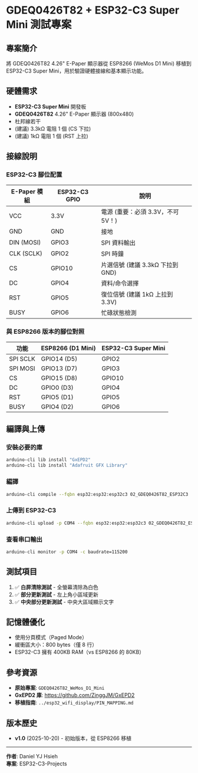 # GDEQ0426T82 + ESP32-C3 Super Mini 測試專案

## 專案簡介
將 GDEQ0426T82 4.26" E-Paper 顯示器從 ESP8266 (WeMos D1 Mini) 移植到 ESP32-C3 Super Mini，用於驗證硬體接線和基本顯示功能。

## 硬體需求
- **ESP32-C3 Super Mini** 開發板
- **GDEQ0426T82** 4.26" E-Paper 顯示器 (800x480)
- 杜邦線若干
- (建議) 3.3kΩ 電阻 1 個 (CS 下拉)
- (建議) 1kΩ 電阻 1 個 (RST 上拉)

## 接線說明

### ESP32-C3 腳位配置

| E-Paper 模組 | ESP32-C3 GPIO | 說明 |
|-------------|---------------|------|
| VCC | 3.3V | 電源 (重要：必須 3.3V，不可 5V！) |
| GND | GND | 接地 |
| DIN (MOSI) | GPIO3 | SPI 資料輸出 |
| CLK (SCLK) | GPIO2 | SPI 時鐘 |
| CS | GPIO10 | 片選信號 (建議 3.3kΩ 下拉到 GND) |
| DC | GPIO4 | 資料/命令選擇 |
| RST | GPIO5 | 復位信號 (建議 1kΩ 上拉到 3.3V) |
| BUSY | GPIO6 | 忙碌狀態檢測 |

### 與 ESP8266 版本的腳位對照

| 功能 | ESP8266 (D1 Mini) | ESP32-C3 Super Mini |
|------|-------------------|---------------------|
| SPI SCLK | GPIO14 (D5) | GPIO2 |
| SPI MOSI | GPIO13 (D7) | GPIO3 |
| CS | GPIO15 (D8) | GPIO10 |
| DC | GPIO0 (D3) | GPIO4 |
| RST | GPIO5 (D1) | GPIO5 |
| BUSY | GPIO4 (D2) | GPIO6 |

## 編譯與上傳

### 安裝必要的庫
```bash
arduino-cli lib install "GxEPD2"
arduino-cli lib install "Adafruit GFX Library"
```

### 編譯
```bash
arduino-cli compile --fqbn esp32:esp32:esp32c3 02_GDEQ0426T82_ESP32C3
```

### 上傳到 ESP32-C3
```bash
arduino-cli upload -p COM4 --fqbn esp32:esp32:esp32c3 02_GDEQ0426T82_ESP32C3
```

### 查看串口輸出
```bash
arduino-cli monitor -p COM4 -c baudrate=115200
```

## 測試項目

1. ✅ **白屏清除測試** - 全螢幕清除為白色
2. ✅ **部分更新測試** - 左上角小區域更新
3. ✅ **中央部分更新測試** - 中央大區域顯示文字

## 記憶體優化
- 使用分頁模式（Paged Mode）
- 緩衝區大小：800 bytes（僅 8 行）
- ESP32-C3 擁有 400KB RAM（vs ESP8266 的 80KB）

## 參考資源
- **原始專案**: `GDEQ0426T82_WeMos_D1_Mini`
- **GxEPD2 庫**: https://github.com/ZinggJM/GxEPD2
- **移植指南**: `../esp32_wifi_display/PIN_MAPPING.md`

## 版本歷史
- **v1.0** (2025-10-20) - 初始版本，從 ESP8266 移植

---
**作者**: Daniel YJ Hsieh  
**專案**: ESP32-C3-Projects
